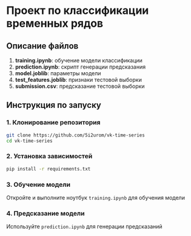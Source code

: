 # Проект по классификации временных рядов

## Описание файлов

1. **training.ipynb**: обучение модели классификации
2. **prediction.ipynb**: скрипт генерации предсказания
3. **model.joblib**: параметры модели
4. **test_features.joblib**: признаки тестовой выборки
5. **submission.csv**: предсказание тестовой выборки

## Инструкция по запуску

### 1. Клонирование репозитория

```bash
git clone https://github.com/5i2urom/vk-time-series
cd vk-time-series
```

### 2. Установка зависимостей

```bash
pip install -r requirements.txt
```

### 3. Обучение модели

Откройте и выполните ноутбук `training.ipynb` для обучения модели

### 4. Предсказание модели

Используйте `prediction.ipynb` для генерации предсказаний
